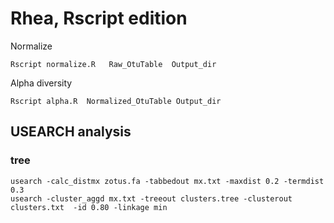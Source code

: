 # Rhea, Rscript edition

Normalize
```
Rscript normalize.R   Raw_OtuTable  Output_dir
```


Alpha diversity
```
Rscript alpha.R  Normalized_OtuTable Output_dir
```

## USEARCH analysis


### tree
```
usearch -calc_distmx zotus.fa -tabbedout mx.txt -maxdist 0.2 -termdist 0.3
usearch -cluster_aggd mx.txt -treeout clusters.tree -clusterout clusters.txt  -id 0.80 -linkage min
```

